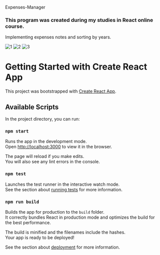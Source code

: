 Expenses-Manager

### This program was created during my studies in React online course.
Implementing expenses notes and sorting by years.

![1](https://user-images.githubusercontent.com/72853162/138032639-9c25a618-3095-4629-b83e-e4159eb9f1dd.JPG)
![2](https://user-images.githubusercontent.com/72853162/138032648-bfd63eb1-f30b-43c3-b0bb-12b9eefdb8f2.JPG)
![3](https://user-images.githubusercontent.com/72853162/138032652-4184938e-f639-4812-9d39-6244821a6b83.JPG)


# Getting Started with Create React App

This project was bootstrapped with [Create React App](https://github.com/facebook/create-react-app).

## Available Scripts

In the project directory, you can run:

### `npm start`

Runs the app in the development mode.\
Open [http://localhost:3000](http://localhost:3000) to view it in the browser.

The page will reload if you make edits.\
You will also see any lint errors in the console.

### `npm test`

Launches the test runner in the interactive watch mode.\
See the section about [running tests](https://facebook.github.io/create-react-app/docs/running-tests) for more information.

### `npm run build`

Builds the app for production to the `build` folder.\
It correctly bundles React in production mode and optimizes the build for the best performance.

The build is minified and the filenames include the hashes.\
Your app is ready to be deployed!

See the section about [deployment](https://facebook.github.io/create-react-app/docs/deployment) for more information.
